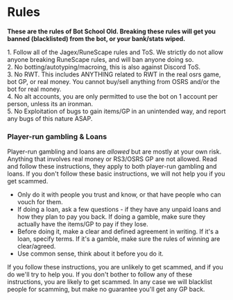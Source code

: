 # Rules

**These are the rules of Bot School Old. Breaking these rules will get you banned (blacklisted) from the bot, or your bank/stats wiped.**

1\. Follow all of the Jagex/RuneScape rules and ToS. We strictly do not allow anyone breaking RuneScape rules, and will ban anyone doing so.\
2\. No botting/autotyping/macroing, this is also against Discord ToS.\
3\. No RWT. This includes ANYTHING related to RWT in the real osrs game, bot GP, or real money. You cannot buy/sell anything from OSRS and/or the bot for real money.\
4\. No alt accounts, you are only permitted to use the bot on 1 account per person, unless its an ironman.\
5\. No Exploitation of bugs to gain items/GP in an unintended way, and report any bugs of this nature ASAP.



### Player-run gambling & Loans

Player-run gambling and loans are _allowed_ but are mostly at your own risk. Anything that involves real money or RS3/OSRS GP are not allowed. Read and follow these instructions, they apply to both player-run gambling and loans. If you don't follow these basic instructions, we will not help you if you get scammed.

* Only do it with people you trust and know, or that have people who can vouch for them.
* If doing a loan, ask a few questions - if they have any unpaid loans and how they plan to pay you back. If doing a gamble, make sure they actually have the items/GP to pay if they lose.
* Before doing it, make a clear and defined agreement in writing. If it's a loan, specify terms. If it's a gamble, make sure the rules of winning are clear/agreed.
* Use common sense, think about it before you do it.

If you follow these instructions, you are unlikely to get scammed, and if you do we'll try to help you. If you don't bother to follow any of these instructions, you are likely to get scammed. In any case we will blacklist people for scamming, but make no guarantee you'll get any GP back.
